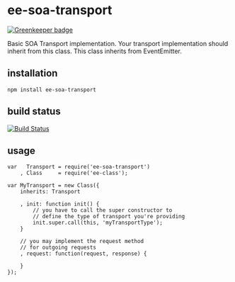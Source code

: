# ee-soa-transport

[![Greenkeeper badge](https://badges.greenkeeper.io/eventEmitter/ee-soa-transport.svg)](https://greenkeeper.io/)

Basic SOA Transport implementation. Your transport implementation should inherit from this class. This class inherits from EventEmitter.

## installation

	npm install ee-soa-transport

## build status

[![Build Status](https://travis-ci.org/eventEmitter/ee-soa-transport.png?branch=master)](https://travis-ci.org/eventEmitter/ee-soa-transport)


## usage

	var   Transport = require('ee-soa-transport')
		, Class  	= require('ee-class');

	var MyTransport = new Class({
		inherits: Transport

		, init: function init() {
			// you have to call the super constructor to
			// define the type of transport you're providing
			init.super.call(this, 'myTransportType');
		}

		// you may implement the request method 
		// for outgoing requests
		, request: function(request, response) {
			
		}
	}); 